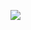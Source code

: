 [![](https://github-readme-stats.rinc.vercel.app/api/top-langs/?layout=compact&username=R1NC&show_icons=true&theme=vue&hide_title=true&line_height=31&card_width=800)](https://github.com/R1NC?tab=repositories)
